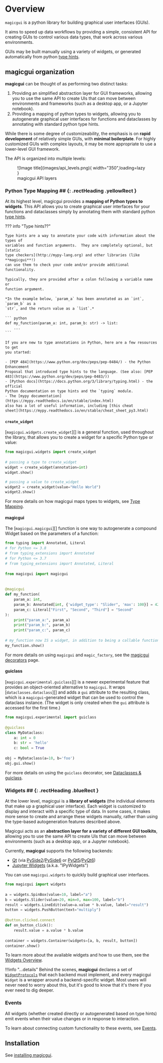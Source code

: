 # Overview

`magicgui` is a python library for building graphical user interfaces (GUIs).

It aims to speed up data workflows by providing a simple, consistent API for
creating GUIs to control various data types, that work across various
environments.

GUIs may be built manually using a variety of widgets, or generated
automatically from python [type hints](https://peps.python.org/pep-0484/).

## magicgui organization

**magicgui** can be thought of as performing two distinct tasks:

1. Providing an simplified abstraction layer for GUI frameworks, allowing you to
   use the same API to create UIs that can move between environments and
   frameworks (such as a desktop app, or a Jupyter notebook).
2. Providing a mapping of python types to widgets, allowing you to autogenerate
   graphical user interfaces for functions and dataclasses by annotating with
   standard python type hints.

While there is some degree of customizeability, the emphasis is on **rapid
development** of relatively simple GUIs, with **minimal boilerplate**.  For highly
customized GUIs with complex layouts, it may be more appropriate to use a
lower-level GUI framework.

The API is organized into multiple levels:

<figure markdown>
  ![Image title](images/api_levels.png){ width="350",loading=lazy }
  <figcaption>magicgui API layers</figcaption>
</figure>

### Python Type Mapping ## {: .rectHeading .yellowRect }

At its highest level, magicgui provides a **mapping of Python types to widgets**.
This API allows you to create graphical user interfaces for your functions and
dataclasses simply by annotating them with standard python
[type hints](https://peps.python.org/pep-0484/).

??? info "Type hints??"

    Type hints are a way to annotate your code with information about the types of
    variables and function arguments.  They are completely optional, but [static
    type checkers](http://mypy-lang.org) and other libraries (like **magicgui**!)
    can use them to check your code and/or provide additional functionality.

    Typically, they are provided after a colon following a variable name or
    function argument.

    *In the example below, `param_a` has been annotated as an `int`, `param_b` as a
    `str`, and the return value as a `list`.*

    ``` python
    def my_function(param_a: int, param_b: str) -> list:
        ...
    ```

    If you are new to type annotations in Python, here are a few resources to get
    you started:

    - [PEP 484](https://www.python.org/dev/peps/pep-0484/) - the Python Enhancement
    Proposal that introduced type hints to the language. (See also: [PEP
    483](https://www.python.org/dev/peps/pep-0483/))
    - [Python docs](https://docs.python.org/3/library/typing.html) - the official
    Python documentation on type hints and the `typing` module.
    - The [mypy documentation](https://mypy.readthedocs.io/en/stable/index.html)
    also has a lot of useful information, including [this cheat
    sheet](https://mypy.readthedocs.io/en/stable/cheat_sheet_py3.html)

#### `create_widget`

[`magicgui.widgets.create_widget`][] is a general function, used throughout the library, that allows you to create a widget for a specific Python type or value:

```python
from magicgui.widgets import create_widget

# passing a type to create_widget
widget = create_widget(annotation=int)
widget.show()
```

```python
# passing a value to create_widget
widget2 = create_widget(value="Hello World")
widget2.show()
```

For more details on how magicgui maps types to widgets, see
[Type Mapping](type_map.md).

#### magicgui

The [`magicgui.magicgui`][] function is one way to
autogenerate a compound Widget based on the parameters of a function:

```python
from typing import Annotated, Literal
# for Python <= 3.8
# from typing_extensions import Annotated
# for Python <= 3.7
# from typing_extensions import Annotated, Literal

from magicgui import magicgui


@magicgui
def my_function(
    param_a: int,
    param_b: Annotated[int, {'widget_type': "Slider", 'max': 100}] = 42,
    param_c: Literal["First", "Second", "Third"] = "Second"
):
    print("param_a:", param_a)
    print("param_b:", param_b)
    print("param_c:", param_c)

# my_function now IS a widget, in addition to being a callable function
my_function.show()
```

For more details on using `magicgui` and `magic_factory`, see the [magicgui
decorators](decorators.md) page.

#### guiclass

[`magicgui.experimental.guiclass`][] is a newer experimental feature that provides an object-oriented
alternative to `magicgui`.  It wraps [`dataclasses.dataclass`][] and adds a
`gui` attribute to the resulting class, which is a `magicgui`-generated widget
that can be used to control the dataclass instance.  (The widget is only created
when the `gui` attribute is accessed for the first time.)

```python
from magicgui.experimental import guiclass

@guiclass
class MyDataclass:
    a: int = 0
    b: str = 'hello'
    c: bool = True

obj = MyDataclass(a=10, b='foo')
obj.gui.show()
```

For more details on using the `guiclass` decorator, see [Dataclasses & guiclass](dataclasses.md).

### Widgets ## {: .rectHeading .blueRect }

At the lower level, magicgui is a **library of widgets** (the individual
elements that make up a graphical user interface). Each widget is customized to
display and interact with a specific type of data.  In some cases, it makes more
sense to create and arrange these widgets manually, rather than using the type-based
autogeneration features described above.

Magicgui acts as an **abstraction layer for a variety of different GUI
toolkits**, allowing you to use the same API to create UIs that can move between
environments (such as a desktop app, or a Jupyter notebook).

Currently, **magicgui** supports the following backends:

- [Qt](https://www.qt.io/) (via
  [PySide2](https://pypi.org/project/PySide2/)/[PySide6](https://pypi.org/project/PySide6/)
  or
  [PyQt5](https://pypi.org/project/PyQt5/)/[PyQt6](https://pypi.org/project/PyQt6/))
- [Jupyter Widgets](https://ipywidgets.readthedocs.io/en/latest/) (a.k.a.
  "IPyWidgets")

You can use `magicgui.widgets` to quickly build graphical user interfaces.

```python
from magicgui import widgets

a = widgets.SpinBox(value=10, label="a")
b = widgets.Slider(value=20, min=0, max=100, label="b")
result = widgets.LineEdit(value=a.value * b.value, label="result")
button = widgets.PushButton(text="multiply")

@button.clicked.connect
def on_button_click():
    result.value = a.value * b.value

container = widgets.Container(widgets=[a, b, result, button])
container.show()
```

To learn more about the available widgets and how to use them, see the
[Widgets Overview](widgets.md).

!!!info "...details"
    Behind the scenes, **magicgui** declares a set of [`WidgetProtocols`](api/protocols.md) that each
    backend must implement, and every magicgui `Widget` is a wrapper around a
    backend-specific widget.  Most users will never need to worry about this,
    but it's good to know that it's there if you ever need to dig deeper.

### Events

All widgets (whether created directly or autogenerated based on type hints)
emit events when their value changes or in response to interaction.

To learn about connecting custom functionality to these events,
see [Events](events.md).

## Installation

See [installing magicgui](installation.md).
